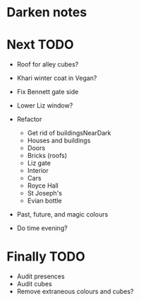 # Darken notes

# Next TODO
* Roof for alley cubes?
* Khari winter coat in Vegan?
* Fix Bennett gate side
* Lower Liz window?

* Refactor
    * Get rid of buildingsNearDark
    * Houses and buildings
    * Doors
    * Bricks (roofs)
    * Liz gate
    * Interior
    * Cars
    * Royce Hall
    * St Joseph's
    * Evian bottle

* Past, future, and magic colours
* Do time evening?

# Finally TODO
* Audit presences
* Audit cubes
* Remove extraneous colours and cubes?